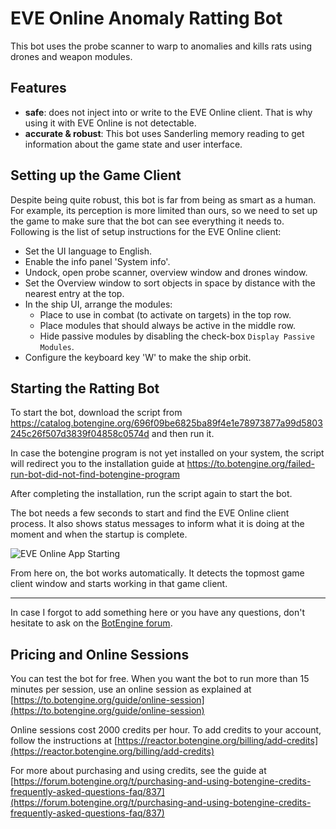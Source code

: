 # EVE Online Anomaly Ratting Bot

This bot uses the probe scanner to warp to anomalies and kills rats using drones and weapon modules. 

## Features

+ **safe**: does not inject into or write to the EVE Online client. That is why using it with EVE Online is not detectable.
+ **accurate & robust**: This bot uses Sanderling memory reading to get information about the game state and user interface.

## Setting up the Game Client

Despite being quite robust, this bot is far from being as smart as a human. For example, its perception is more limited than ours, so we need to set up the game to make sure that the bot can see everything it needs to. Following is the list of setup instructions for the EVE Online client:

+ Set the UI language to English.
+ Enable the info panel 'System info'.
+ Undock, open probe scanner, overview window and drones window.
+ Set the Overview window to sort objects in space by distance with the nearest entry at the top.
+ In the ship UI, arrange the modules:
  + Place to use in combat (to activate on targets) in the top row.
  + Place modules that should always be active in the middle row.
  + Hide passive modules by disabling the check-box `Display Passive Modules`.
+ Configure the keyboard key 'W' to make the ship orbit.

## Starting the Ratting Bot

To start the bot, download the script from https://catalog.botengine.org/696f09be6825ba89f4e1e78973877a99d5803245c26f507d3839f04858c0574d and then run it.

In case the botengine program is not yet installed on your system, the script will redirect you to the installation guide at https://to.botengine.org/failed-run-bot-did-not-find-botengine-program

After completing the installation, run the script again to start the bot.

The bot needs a few seconds to start and find the EVE Online client process. It also shows status messages to inform what it is doing at the moment and when the startup is complete.

![EVE Online App Starting](./image/2019-10-08.eve-online-autopilot-bot-startup.png)

From here on, the bot works automatically. It detects the topmost game client window and starts working in that game client.

----

In case I forgot to add something here or you have any questions, don't hesitate to ask on the [BotEngine forum](https://forum.botengine.org/).

## Pricing and Online Sessions

You can test the bot for free. When you want the bot to run more than 15 minutes per session, use an online session as explained at [https://to.botengine.org/guide/online-session](https://to.botengine.org/guide/online-session)

Online sessions cost 2000 credits per hour. To add credits to your account, follow the instructions at [https://reactor.botengine.org/billing/add-credits](https://reactor.botengine.org/billing/add-credits)

For more about purchasing and using credits, see the guide at [https://forum.botengine.org/t/purchasing-and-using-botengine-credits-frequently-asked-questions-faq/837](https://forum.botengine.org/t/purchasing-and-using-botengine-credits-frequently-asked-questions-faq/837)

